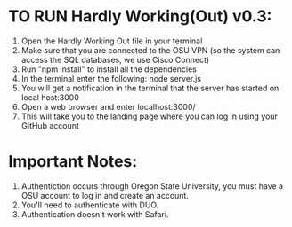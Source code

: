 # TO RUN Hardly Working(Out) v0.3:
1. Open the Hardly Working Out file in your terminal
2. Make sure that you are connected to the OSU VPN (so the system can access the SQL databases, we use Cisco Connect)
3. Run "npm install" to install all the dependencies
4. In the terminal enter the following: node server.js
5. You will get a notification in the terminal that the server has started on local host:3000
6. Open a web browser and enter localhost:3000/ 
7. This will take you to the landing page where you can log in using your GitHub account

# Important Notes:
1. Authentiction occurs through Oregon State University, you must have a OSU account to log in and create an account. 
2. You'll need to authenticate with DUO. 
3. Authentication doesn't work with Safari.
